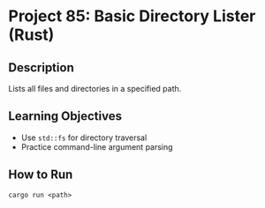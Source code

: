 # Project 85: Basic Directory Lister (Rust)

## Description
Lists all files and directories in a specified path.

## Learning Objectives
- Use `std::fs` for directory traversal
- Practice command-line argument parsing

## How to Run
```
cargo run <path>
```
